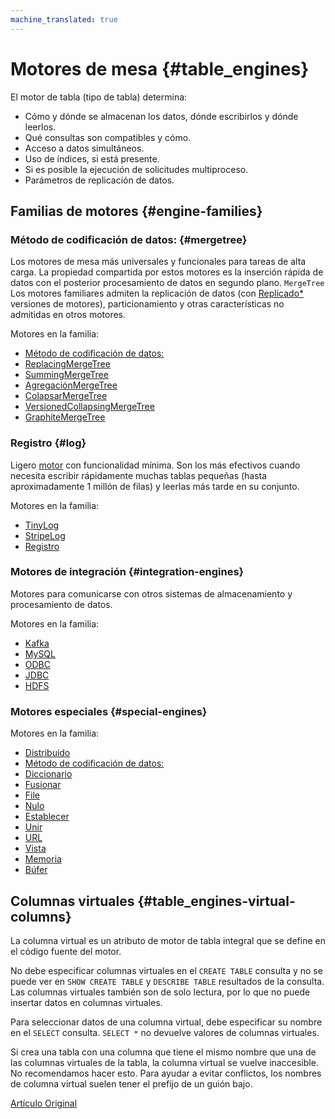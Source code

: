 ```yaml
---
machine_translated: true
---
```


# Motores de mesa {#table_engines}

El motor de tabla (tipo de tabla) determina:

-   Cómo y dónde se almacenan los datos, dónde escribirlos y dónde leerlos.
-   Qué consultas son compatibles y cómo.
-   Acceso a datos simultáneos.
-   Uso de índices, si está presente.
-   Si es posible la ejecución de solicitudes multiproceso.
-   Parámetros de replicación de datos.

## Familias de motores {#engine-families}

### Método de codificación de datos: {#mergetree}

Los motores de mesa más universales y funcionales para tareas de alta carga. La propiedad compartida por estos motores es la inserción rápida de datos con el posterior procesamiento de datos en segundo plano. `MergeTree` Los motores familiares admiten la replicación de datos (con [Replicado\*](replication.md) versiones de motores), particionamiento y otras características no admitidas en otros motores.

Motores en la familia:

-   [Método de codificación de datos:](mergetree.md)
-   [ReplacingMergeTree](replacingmergetree.md)
-   [SummingMergeTree](summingmergetree.md)
-   [AgregaciónMergeTree](aggregatingmergetree.md)
-   [ColapsarMergeTree](collapsingmergetree.md)
-   [VersionedCollapsingMergeTree](versionedcollapsingmergetree.md)
-   [GraphiteMergeTree](graphitemergetree.md)

### Registro {#log}

Ligero [motor](log_family.md) con funcionalidad mínima. Son los más efectivos cuando necesita escribir rápidamente muchas tablas pequeñas (hasta aproximadamente 1 millón de filas) y leerlas más tarde en su conjunto.

Motores en la familia:

-   [TinyLog](tinylog.md)
-   [StripeLog](stripelog.md)
-   [Registro](log.md)

### Motores de integración {#integration-engines}

Motores para comunicarse con otros sistemas de almacenamiento y procesamiento de datos.

Motores en la familia:

-   [Kafka](kafka.md)
-   [MySQL](mysql.md)
-   [ODBC](odbc.md)
-   [JDBC](jdbc.md)
-   [HDFS](hdfs.md)

### Motores especiales {#special-engines}

Motores en la familia:

-   [Distribuido](distributed.md)
-   [Método de codificación de datos:](materializedview.md)
-   [Diccionario](dictionary.md)
-   [Fusionar](merge.md)
-   [File](file.md)
-   [Nulo](null.md)
-   [Establecer](set.md)
-   [Unir](join.md)
-   [URL](url.md)
-   [Vista](view.md)
-   [Memoria](memory.md)
-   [Búfer](buffer.md)

## Columnas virtuales {#table_engines-virtual-columns}

La columna virtual es un atributo de motor de tabla integral que se define en el código fuente del motor.

No debe especificar columnas virtuales en el `CREATE TABLE` consulta y no se puede ver en `SHOW CREATE TABLE` y `DESCRIBE TABLE` resultados de la consulta. Las columnas virtuales también son de solo lectura, por lo que no puede insertar datos en columnas virtuales.

Para seleccionar datos de una columna virtual, debe especificar su nombre en el `SELECT` consulta. `SELECT *` no devuelve valores de columnas virtuales.

Si crea una tabla con una columna que tiene el mismo nombre que una de las columnas virtuales de la tabla, la columna virtual se vuelve inaccesible. No recomendamos hacer esto. Para ayudar a evitar conflictos, los nombres de columna virtual suelen tener el prefijo de un guión bajo.

[Artículo Original](https://clickhouse.tech/docs/es/operations/table_engines/) <!--hide-->
